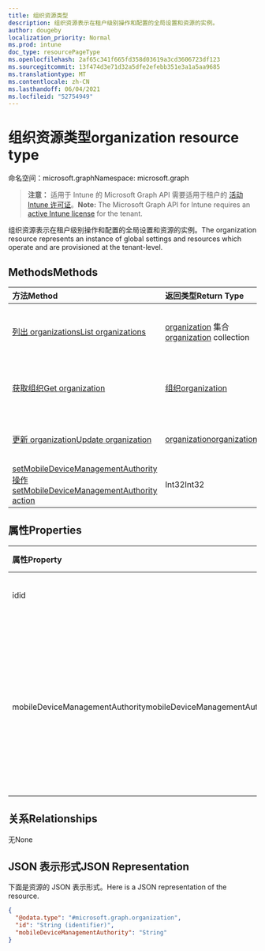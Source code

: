 ```yaml
---
title: 组织资源类型
description: 组织资源表示在租户级别操作和配置的全局设置和资源的实例。
author: dougeby
localization_priority: Normal
ms.prod: intune
doc_type: resourcePageType
ms.openlocfilehash: 2af65c341f665fd358d03619a3cd3606723df123
ms.sourcegitcommit: 13f474d3e71d32a5dfe2efebb351e3a1a5aa9685
ms.translationtype: MT
ms.contentlocale: zh-CN
ms.lasthandoff: 06/04/2021
ms.locfileid: "52754949"
---
```

# <a name="organization-resource-type"></a><span data-ttu-id="cfd5c-103">组织资源类型</span><span class="sxs-lookup"><span data-stu-id="cfd5c-103">organization resource type</span></span>

<span data-ttu-id="cfd5c-104">命名空间：microsoft.graph</span><span class="sxs-lookup"><span data-stu-id="cfd5c-104">Namespace: microsoft.graph</span></span>

> <span data-ttu-id="cfd5c-105">**注意：** 适用于 Intune 的 Microsoft Graph API 需要适用于租户的 [活动 Intune 许可证](https://go.microsoft.com/fwlink/?linkid=839381)。</span><span class="sxs-lookup"><span data-stu-id="cfd5c-105">**Note:** The Microsoft Graph API for Intune requires an [active Intune license](https://go.microsoft.com/fwlink/?linkid=839381) for the tenant.</span></span>

<span data-ttu-id="cfd5c-106">组织资源表示在租户级别操作和配置的全局设置和资源的实例。</span><span class="sxs-lookup"><span data-stu-id="cfd5c-106">The organization resource represents an instance of global settings and resources which operate and are provisioned at the tenant-level.</span></span>

## <a name="methods"></a><span data-ttu-id="cfd5c-107">Methods</span><span class="sxs-lookup"><span data-stu-id="cfd5c-107">Methods</span></span>
|<span data-ttu-id="cfd5c-108">方法</span><span class="sxs-lookup"><span data-stu-id="cfd5c-108">Method</span></span>|<span data-ttu-id="cfd5c-109">返回类型</span><span class="sxs-lookup"><span data-stu-id="cfd5c-109">Return Type</span></span>|<span data-ttu-id="cfd5c-110">Description</span><span class="sxs-lookup"><span data-stu-id="cfd5c-110">Description</span></span>|
|:---|:---|:---|
|[<span data-ttu-id="cfd5c-111">列出 organizations</span><span class="sxs-lookup"><span data-stu-id="cfd5c-111">List organizations</span></span>](../api/intune-onboarding-organization-list.md)|<span data-ttu-id="cfd5c-112">[organization](../resources/intune-onboarding-organization.md) 集合</span><span class="sxs-lookup"><span data-stu-id="cfd5c-112">[organization](../resources/intune-onboarding-organization.md) collection</span></span>|<span data-ttu-id="cfd5c-113">列出 [organization](../resources/intune-onboarding-organization.md) 对象的属性和关系。</span><span class="sxs-lookup"><span data-stu-id="cfd5c-113">List properties and relationships of the [organization](../resources/intune-onboarding-organization.md) objects.</span></span>|
|[<span data-ttu-id="cfd5c-114">获取组织</span><span class="sxs-lookup"><span data-stu-id="cfd5c-114">Get organization</span></span>](../api/intune-onboarding-organization-get.md)|[<span data-ttu-id="cfd5c-115">组织</span><span class="sxs-lookup"><span data-stu-id="cfd5c-115">organization</span></span>](../resources/intune-onboarding-organization.md)|<span data-ttu-id="cfd5c-116">读取 [organization](../resources/intune-onboarding-organization.md) 对象的属性和关系。</span><span class="sxs-lookup"><span data-stu-id="cfd5c-116">Read properties and relationships of the [organization](../resources/intune-onboarding-organization.md) object.</span></span>|
|[<span data-ttu-id="cfd5c-117">更新 organization</span><span class="sxs-lookup"><span data-stu-id="cfd5c-117">Update organization</span></span>](../api/intune-onboarding-organization-update.md)|[<span data-ttu-id="cfd5c-118">organization</span><span class="sxs-lookup"><span data-stu-id="cfd5c-118">organization</span></span>](../resources/intune-onboarding-organization.md)|<span data-ttu-id="cfd5c-119">更新 [organization](../resources/intune-onboarding-organization.md) 对象的属性。</span><span class="sxs-lookup"><span data-stu-id="cfd5c-119">Update the properties of a [organization](../resources/intune-onboarding-organization.md) object.</span></span>|
|[<span data-ttu-id="cfd5c-120">setMobileDeviceManagementAuthority 操作</span><span class="sxs-lookup"><span data-stu-id="cfd5c-120">setMobileDeviceManagementAuthority action</span></span>](../api/intune-onboarding-organization-setmobiledevicemanagementauthority.md)|<span data-ttu-id="cfd5c-121">Int32</span><span class="sxs-lookup"><span data-stu-id="cfd5c-121">Int32</span></span>|<span data-ttu-id="cfd5c-122">设置移动设备管理机构</span><span class="sxs-lookup"><span data-stu-id="cfd5c-122">Set mobile device management authority</span></span>|

## <a name="properties"></a><span data-ttu-id="cfd5c-123">属性</span><span class="sxs-lookup"><span data-stu-id="cfd5c-123">Properties</span></span>
|<span data-ttu-id="cfd5c-124">属性</span><span class="sxs-lookup"><span data-stu-id="cfd5c-124">Property</span></span>|<span data-ttu-id="cfd5c-125">类型</span><span class="sxs-lookup"><span data-stu-id="cfd5c-125">Type</span></span>|<span data-ttu-id="cfd5c-126">说明</span><span class="sxs-lookup"><span data-stu-id="cfd5c-126">Description</span></span>|
|:---|:---|:---|
|<span data-ttu-id="cfd5c-127">id</span><span class="sxs-lookup"><span data-stu-id="cfd5c-127">id</span></span>|<span data-ttu-id="cfd5c-128">String</span><span class="sxs-lookup"><span data-stu-id="cfd5c-128">String</span></span>|<span data-ttu-id="cfd5c-129">对象的 GUID。</span><span class="sxs-lookup"><span data-stu-id="cfd5c-129">The GUID for the object.</span></span>|
|<span data-ttu-id="cfd5c-130">mobileDeviceManagementAuthority</span><span class="sxs-lookup"><span data-stu-id="cfd5c-130">mobileDeviceManagementAuthority</span></span>|[<span data-ttu-id="cfd5c-131">mdmAuthority</span><span class="sxs-lookup"><span data-stu-id="cfd5c-131">mdmAuthority</span></span>](../resources/intune-onboarding-mdmauthority.md)|<span data-ttu-id="cfd5c-132">移动设备管理机构。</span><span class="sxs-lookup"><span data-stu-id="cfd5c-132">Mobile device management authority.</span></span> <span data-ttu-id="cfd5c-133">可取值为：`unknown`、`intune`、`sccm`、`office365`。</span><span class="sxs-lookup"><span data-stu-id="cfd5c-133">Possible values are: `unknown`, `intune`, `sccm`, `office365`.</span></span>|

## <a name="relationships"></a><span data-ttu-id="cfd5c-134">关系</span><span class="sxs-lookup"><span data-stu-id="cfd5c-134">Relationships</span></span>
<span data-ttu-id="cfd5c-135">无</span><span class="sxs-lookup"><span data-stu-id="cfd5c-135">None</span></span>

## <a name="json-representation"></a><span data-ttu-id="cfd5c-136">JSON 表示形式</span><span class="sxs-lookup"><span data-stu-id="cfd5c-136">JSON Representation</span></span>
<span data-ttu-id="cfd5c-137">下面是资源的 JSON 表示形式。</span><span class="sxs-lookup"><span data-stu-id="cfd5c-137">Here is a JSON representation of the resource.</span></span>
<!-- {
  "blockType": "resource",
  "keyProperty": "id",
  "@odata.type": "microsoft.graph.organization"
}
-->
``` json
{
  "@odata.type": "#microsoft.graph.organization",
  "id": "String (identifier)",
  "mobileDeviceManagementAuthority": "String"
}
```




